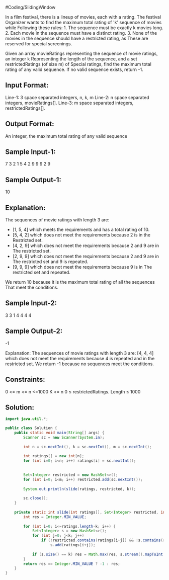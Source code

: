 #Coding/SlidingWindow 

In a film festival, there is a lineup of movies, each with a rating. The festival 
Organizer wants to find the maximum total rating of 'k' sequence of movies while 
Following these rules:
    1. The sequence must be exactly k movies long.
    2. Each movie in the sequence must have a distinct rating.
    3. None of the movies in the sequence should have a restricted rating, as 
       These are reserved for special screenings.

Given an array movieRatings representing the sequence of movie ratings, an integer k 
Representing the length of the sequence, and a set restrictedRatings (of size m) of 
Special ratings, find the maximum total rating of any valid sequence. 
If no valid sequence exists, return -1.

Input Format:
-------------
Line-1: 3 space separated integers, n, k, m
Line-2: n space separated integers, movieRatings[].
Line-3: m space separated integers, restrictedRatings[].

Output Format:
-------------
An integer, the maximum total rating of any valid sequence


Sample Input-1:
---------------
7 3 2
1 5 4 2 9 9 9
2 9

Sample Output-1:
----------------
10

Explanation: 
------------
The sequences of movie ratings with length 3 are:
- [1, 5, 4] which meets the requirements and has a total rating of 10.
- [5, 4, 2] which does not meet the requirements because 2 is in the 
Restricted set.
- [4, 2, 9] which does not meet the requirements because 2 and 9 are in 
The restricted set.
- [2, 9, 9] which does not meet the requirements because 2 and 9 are in 
The restricted set and 9 is repeated.
- [9, 9, 9] which does not meet the requirements because 9 is in 
The restricted set and repeated.

We return 10 because it is the maximum total rating of all the sequences 
That meet the conditions.


Sample Input-2:
---------------
3 3 1
4 4 4
4

Sample Output-2:
----------------
-1

Explanation: The sequences of movie ratings with length 3 are:
[4, 4, 4] which does not meet the requirements because 4 is repeated and in the restricted set.
We return -1 because no sequences meet the conditions.

Constraints:
------------
0 <= m <= n <=1000
K <= n
0 ≤ restrictedRatings. Length ≤ 1000

## Solution:

```java
import java.util.*;

public class Solution {
    public static void main(String[] args) {
        Scanner sc = new Scanner(System.in);
        
        int n = sc.nextInt(), k = sc.nextInt(), m = sc.nextInt();
        
        int ratings[] = new int[n];
        for (int i=0; i<n; i++) ratings[i] = sc.nextInt();
        
        
        Set<Integer> restricted = new HashSet<>();
        for (int i=0; i<m; i++) restricted.add(sc.nextInt());
        
        System.out.println(slide(ratings, restricted, k));
        
        sc.close();
    }
    
    private static int slide(int ratings[], Set<Integer> restricted, int k) {
        int res = Integer.MIN_VALUE;
        
        for (int i=0; i<=ratings.length-k; i++) {
            Set<Integer> s = new HashSet<>();
            for (int j=0; j<k; j++) 
                if (!restricted.contains(ratings[i+j]) && !s.contains(ratings[i+j]))
                    s.add(ratings[i+j]);
            
            if (s.size() == k) res = Math.max(res, s.stream().mapToInt(Integer::intValue).sum());
        }
        return res == Integer.MIN_VALUE ? -1 : res;
    }
}
```
